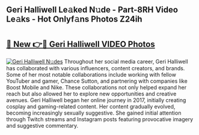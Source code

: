 ## Geri Halliwell Le𝚊ked N𝚞de - Part-8RH Video Le𝚊ks - Hot Onlyf𝚊ns Photos Z24ih

# <h2><a href="http://ac36177.deff.icu/?id=Geri+Halliwell">🔗 New 👉🔴 Geri Halliwell VIDEO Photos</a></h2>

[![Geri Halliwell N𝚞des](https://i.imgur.com/rIISA9y.gif)](http://ac36177.deff.icu/?id=Geri+Halliwell)
Throughout her social media career, Geri Halliwell has collaborated with various influencers, content creators, and brands. Some of her most notable collaborations include working with fellow YouTuber and gamer, Chance Sutton, and partnering with companies like Boost Mobile and Nike. These collaborations not only helped expand her reach but also allowed her to explore new opportunities and creative avenues. Geri Halliwell began her online journey in 2017, initially creating cosplay and gaming-related content. Her content gradually evolved, becoming increasingly sexually suggestive. She gained initial attention through Twitch streams and Instagram posts featuring provocative imagery and suggestive commentary.
